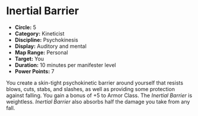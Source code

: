 # Inertial Barrier

- **Circle:** 5
- **Category:** Kineticist
- **Discipline:** Psychokinesis
- **Display:** Auditory and mental
- **Map Range:** Personal
- **Target:** You
- **Duration:** 10 minutes per manifester level
- **Power Points:** 7

You create a skin-tight psychokinetic barrier around yourself that resists blows, cuts, stabs, and slashes, as well as providing some protection against falling. You gain a bonus of +5 to Armor Class. The *Inertial Barrier* is weightless. *Inertial Barrier* also absorbs half the damage you take from any fall.
